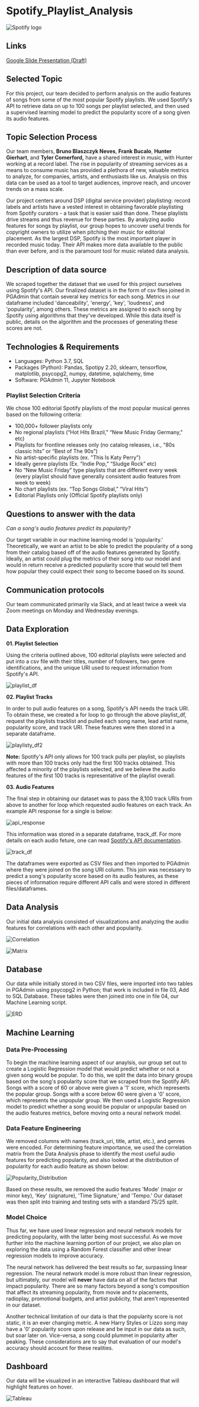# Spotify_Playlist_Analysis

![Spotify logo](https://storage.googleapis.com/pr-newsroom-wp/1/2018/11/Spotify_Logo_CMYK_Green.png)

## Links

[Google Slide Presentation (Draft)](https://docs.google.com/presentation/d/1ixixDgI3AXCSs7oHHZay8Znu-JMH7h9iGQ141RH3gZw/edit#slide=id.p)

## Selected Topic 
For this project, our team decided to perform analysis on the audio features of songs from some of the most popular Spotify playlists. We used Spotify's API to retrieve data on up to 100 songs per playlist selected, and then used a supervised learning model to predict the popularity score of a song given its audio features.

## Topic Selection Process
Our team members, **Bruno Blaszczyk Neves**, **Frank Bucalo**, **Hunter Gierhart**, and **Tyler Comerford,** have a shared interest in music, with Hunter working at a record label. The rise in popularity of streaming services as a means to consume music has provided a plethora of new, valuable metrics to analyze, for companies, artists, and enthusiasts like us. Analysis on this data can be used as a tool to target audiences, improve reach, and uncover trends on a mass scale.

Our project centers around DSP (digital service provider) playlisting: record labels and artists have a vested interest in obtaining favorable playlisting from Spotify curators - a task that is easier said than done. These playlists drive streams and thus revenue for these parties. By analyzing audio features for songs by playlist, our group hopes to uncover useful trends for copyright owners to utilize when pitching their music for editorial placement. As the largest DSP, Spotify is the most important player in recorded music today. Their API makes more data available to the public than ever before, and is the paramount tool for music related data analysis.

## Description of data source
We scraped together the dataset that we used for this project ourselves using Spotify's API. Our finalized dataset is in the form of csv files joined in PGAdmin that contain several key metrics for each song. Metrics in our dataframe included 'danceability', 'energy', 'key', 'loudness', and 'popularity', among others. These metrics are assigned to each song by Spotify using algorithms that they've developed. While this data itself is public, details on the algorithm and the processes of generating these scores are not.

## Technologies & Requirements
* Languages: Python 3.7, SQL
* Packages (Python): Pandas, Spotipy 2.20, sklearn, tensorflow, matplotlib, psycopg2, numpy, datetime, sqlalchemy, time
* Software: PGAdmin 11, Jupyter Notebook

### Playlist Selection Criteria

We chose 100 editorial Spotify playlists of the most popular musical genres based on the following criteria:

* 100,000+ follower playlists only
* No regional playlists (“Hot Hits Brazil,” “New Music Friday Germany," etc)
* Playlists for frontline releases only (no catalog releases, i.e., “80s classic hits” or “Best of The 90s”)
* No artist-specific playlists (ex. "This Is Katy Perry")
* Ideally genre playlists (Ex. “Indie Pop,” “Sludge Rock” etc)
* No “New Music Friday” type playlists that are different every week (every playlist should have generally consistent audio features from week to week)
* No chart playlists (ex. “Top Songs Global,” “Viral Hits”)
* Editorial Playlists only (Official Spotify playlists only)

## Questions to answer with the data 
*Can a song's audio features predict its popularity?*

Our target variable in our machine learning model is 'popularity.' Theoretically, we want an artist to be able to predict the popularity of a song from their catalog based off of the audio features generated by Spotify. Ideally, an artist could plug the metrics of their song into our model and would in return receive a predicted popularity score that would tell them how popular they could expect their song to become based on its sound.

## Communication protocols
Our team communicated primarily via Slack, and at least twice a week via Zoom meetings on Monday and Wednesday evenings.

## Data Exploration
**01. Playlist Selection**

Using the criteria outlined above, 100 editorial playlists were selected and put into a csv file with their titles, number of followers, two genre identifications, and the unique URI used to request information from Spotify's API.

![playlist_df](https://github.com/bbneves/Spotify_Playlist_Analysis/blob/hunter/playlist_df.png)

**02. Playlist Tracks**

In order to pull audio features on a song, Spotify's API needs the track URI. To obtain these, we created a for loop to go through the above playlist_df, request the playlists tracklist and pulled each song name, lead artist name, popularity score, and track URI. These features were then stored in a separate dataframe. 

![playlisty_df2](https://github.com/bbneves/Spotify_Playlist_Analysis/blob/hunter/playlist_df2.png)

**Note:** Spotify's API only allows for 100 track pulls per playlist, so playlists with more than 100 tracks only had the first 100 tracks obtained. This affected a minority of the playlists selected, and we believe the audio features of the first 100 tracks is representative of the playlist overall.

**03. Audio Features**

The final step in obtaining our dataset was to pass the 8,100 track URIs from above to another for loop which requested audio features on each track. An example API response for a single is below:

![api_response](https://github.com/bbneves/Spotify_Playlist_Analysis/blob/hunter/api_response.png)

This information was stored in a separate dataframe, track_df. For more details on each audio feture, one can read [Spotify's API documentation](https://developer.spotify.com/documentation/web-api/reference/#/operations/get-audio-features).

![track_df](https://github.com/bbneves/Spotify_Playlist_Analysis/blob/hunter/track_df.png)

The dataframes were exported as CSV files and then imported to PGAdmin where they were joined on the song URI column. This join was necessary to predict a song's popularity score based on its audio features, as these pieces of information require different API calls and were stored in different files/dataframes.

## Data Analysis

Our initial data analysis consisted of visualizations and analyzing the audio features for correlations with each other and popularity.

![Correlation](https://github.com/bbneves/Spotify_Playlist_Analysis/blob/main/Images/corr.PNG)

![Matrix](https://github.com/bbneves/Spotify_Playlist_Analysis/blob/main/Images/scatter_matrix.PNG)

## Database
Our data while initially stored in two CSV files, were imported into two tables in PGAdmin using psycopg2 in Python; that work is included in file 03, Add to SQL Database. These tables were then joined into one in file 04, our Machine Learning script.

![ERD](https://github.com/bbneves/Spotify_Playlist_Analysis/blob/frank/playlist_ERD.png)

## Machine Learning
### Data Pre-Processing
To begin the machine learning aspect of our anaylsis, our group set out to create a Logistic Regression model that would predict whether or not a given song would be popular. To do this, we split the data into binary groups based on the song's popularity score that we scraped from the Spotify API. Songs with a score of 60 or above were given a '1' score, which represents the popular group. Songs with a score below 60 were given a '0' score, which represents the unpopular group. We then used a Logistic Regression model to predict whether a song would be popular or unpopular based on the audio features metrics, before moving onto a neural network model.

### Data Feature Engineering
We removed columns with names (track_uri, title, artist, etc.), and genres were encoded. For determining feature importance, we used the correlation matrix from the Data Analysis phase to identify the most useful audio features for predicting popularity, and also looked at the distribution of popularity for each audio feature as shown below:

![Popularity_Distribution](https://github.com/bbneves/Spotify_Playlist_Analysis/blob/main/Images/Undestanding_data.png)

Based on these results, we removed the audio features 'Mode' (major or minor key), 'Key' (signature), 'Time Signature,' and 'Tempo.' Our dataset was then split into training and testing sets with a standard 75/25 split.

### Model Choice
Thus far, we have used linear regression and neural network models for predicting popularity, with the latter being most successful. As we move further into the machine learning portion of our project, we also plan on exploring the data using a Random Forest classifier and other linear regression models to improve accuracy.

The neural network has delivered the best results so far, surpassing linear regression. The neural network model is more robust than linear regression, but ultimately, our model will **never** have data on all of the factors that impact popularity. There are so many factors beyond a song's composition that affect its streaming popularity, from movie and tv placements, radioplay, promotional budgets, and artist publicity, that aren't represented in our dataset.

Another technical limitation of our data is that the popularity score is not static, it is an ever changing metric. A new Harry Styles or Lizzo song may have a '0' popularity score upon release and be input in our data as such, but soar later on. Vice-versa, a song could plummet in popularity after peaking. These considerations are to say that evaluation of our model's accuracy should account for these realities.

## Dashboard
Our data will be visualized in an interactive Tableau dashboard that will highlight features on hover.

![Tableau](https://github.com/bbneves/Spotify_Playlist_Analysis/blob/main/Images/Tableau_Speechiness_x_Popularity.png)
